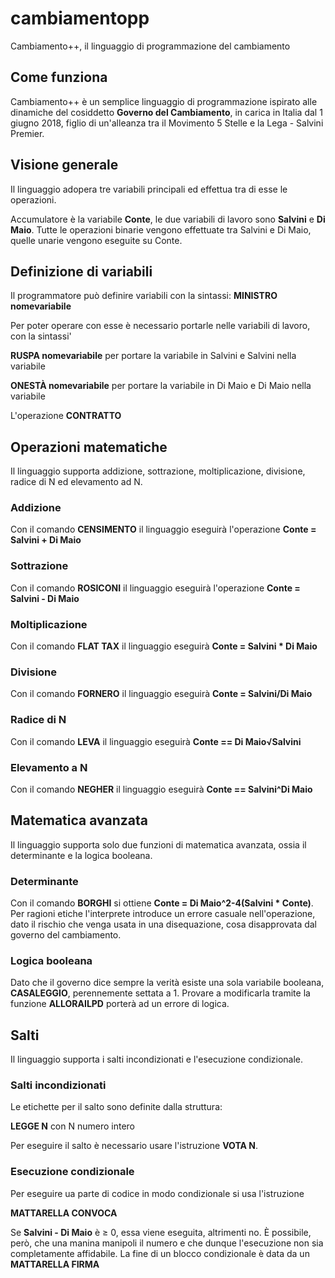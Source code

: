# cambiamentopp
Cambiamento++, il linguaggio di programmazione del cambiamento

## Come funziona
Cambiamento++ è un semplice linguaggio di programmazione ispirato alle dinamiche del cosiddetto **Governo del Cambiamento**, in carica in Italia dal 1 giugno 2018, figlio di un'alleanza tra il Movimento 5 Stelle e la Lega - Salvini Premier.

## Visione generale

Il linguaggio adopera tre variabili principali ed effettua tra di esse le operazioni.

Accumulatore è la variabile **Conte**, le due variabili di lavoro sono **Salvini** e **Di Maio**. Tutte le operazioni binarie 
vengono effettuate tra Salvini e Di Maio, quelle unarie vengono eseguite su Conte.

## Definizione di variabili
Il programmatore può definire variabili con la sintassi:
**MINISTRO nomevariabile**

Per poter operare con esse è necessario portarle nelle variabili di lavoro, con la sintassi'

**RUSPA nomevariabile** per portare la variabile in Salvini e Salvini nella variabile

**ONESTÀ nomevariabile** per portare la variabile in Di Maio e Di Maio nella variabile

L'operazione **CONTRATTO**

## Operazioni matematiche

Il linguaggio supporta addizione, sottrazione, moltiplicazione, divisione, radice di N ed elevamento ad N.

### Addizione
Con il comando **CENSIMENTO** il linguaggio eseguirà l'operazione **Conte = Salvini + Di Maio**
### Sottrazione
Con il comando **ROSICONI** il linguaggio eseguirà l'operazione **Conte = Salvini - Di Maio**
### Moltiplicazione
Con il comando **FLAT TAX** il linguaggio eseguirà **Conte = Salvini * Di Maio**
### Divisione
Con il comando **FORNERO** il linguaggio eseguirà **Conte = Salvini/Di Maio**
### Radice di N
Con il comando **LEVA** il linguaggio eseguirà **Conte == Di Maio√Salvini**
### Elevamento a N
Con il comando **NEGHER** il linguaggio eseguirà **Conte == Salvini^Di Maio**

## Matematica avanzata

Il linguaggio supporta solo due funzioni di matematica avanzata, ossia il determinante e la logica booleana.

### Determinante
Con il comando **BORGHI** si ottiene **Conte = Di Maio^2-4(Salvini * Conte)**. Per ragioni etiche l'interprete introduce un errore casuale nell'operazione, dato il rischio che venga usata in una disequazione, cosa disapprovata dal governo del cambiamento.

### Logica booleana
Dato che il governo dice sempre la verità esiste una sola variabile booleana, **CASALEGGIO**, perennemente settata a 1. Provare a modificarla tramite la funzione **ALLORAILPD** porterà ad un errore di logica.

## Salti
Il linguaggio supporta i salti incondizionati e l'esecuzione condizionale.

### Salti incondizionati
Le etichette per il salto sono definite dalla struttura:

**LEGGE N** con N numero intero 

Per eseguire il salto è necessario usare l'istruzione **VOTA N**. 
### Esecuzione condizionale
Per eseguire ua parte di codice in modo condizionale si usa l'istruzione

**MATTARELLA CONVOCA**

Se **Salvini - Di Maio**  è ≥ 0, essa viene eseguita, altrimenti no. È possibile, però, che una manina manipoli il numero e che dunque l'esecuzione non sia completamente affidabile. La fine di un blocco condizionale è data da un **MATTARELLA FIRMA**

